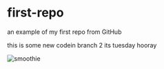 # first-repo
an example of my first repo from GitHub

this is some new codein branch 2 its tuesday hooray

![smoothie](https://www.acouplecooks.com/wp-content/uploads/2020/05/Berry-Smoothie-011.jpg)